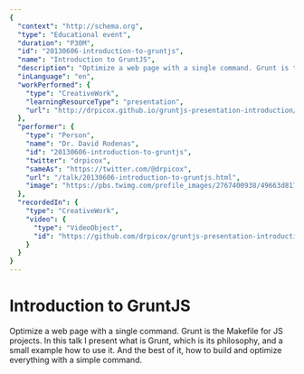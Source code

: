 ```yaml
---
{
  "context": "http://schema.org",
  "type": "Educational event",
  "duration": "P30M",
  "id": "20130606-introduction-to-gruntjs",
  "name": "Introduction to GruntJS",
  "description": "Optimize a web page with a single command. Grunt is the Makefile for JS projects. In this talk I present what is Grunt, which is its philosophy, and a small example how to use it. And the best of it, how to build and optimize everything with a simple command.",
  "inLanguage": "en",
  "workPerformed": {
    "type": "CreativeWork",
    "learningResourceType": "presentation",
    "url": "http://drpicox.github.io/gruntjs-presentation-introduction/#/grunt"
  },
  "performer": {
    "type": "Person",
    "name": "Dr. David Rodenas",
    "id": "20130606-introduction-to-gruntjs",
    "twitter": "drpicox",
    "sameAs": "https://twitter.com/@drpicox",
    "url": "/talk/20130606-introduction-to-gruntjs.html",
    "image": "https://pbs.twimg.com/profile_images/2767400938/49663d817fffad1f539c983b203b3067.jpeg"
  },
  "recordedIn": {
    "type": "CreativeWork",
    "video": {
      "type": "VideoObject",
      "id": "https://github.com/drpicox/gruntjs-presentation-introduction"
    }
  }
}
---
```

# Introduction to GruntJS

Optimize a web page with a single command. Grunt is the Makefile for JS projects. In this talk I present what is Grunt, which is its philosophy, and a small example how to use it. And the best of it, how to build and optimize everything with a simple command.